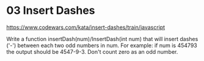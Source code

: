 # 03 Insert Dashes

https://www.codewars.com/kata/insert-dashes/train/javascript

Write a function insertDash(num)/InsertDash(int num) that will insert dashes ('-') between each two odd numbers in num. For example: if num is 454793 the output should be 4547-9-3. Don't count zero as an odd number.
